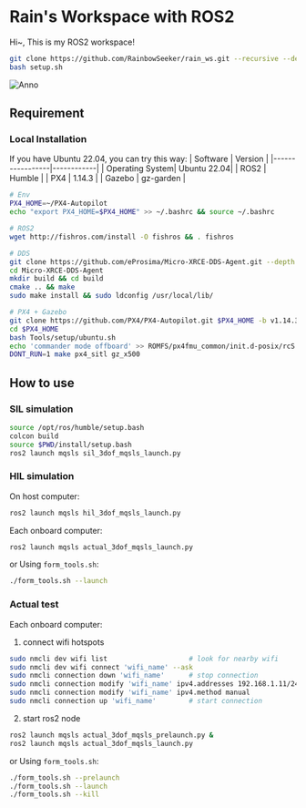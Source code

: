 # Rain's Workspace with ROS2

Hi~, This is my ROS2 workspace!
```bash
git clone https://github.com/RainbowSeeker/rain_ws.git --recursive --depth 1
bash setup.sh
```
![Anno](asset/accs_anno.gif)

## Requirement

### Local Installation
If you have Ubuntu 22.04, you can try this way:
| Software        | Version    |
|-----------------|------------|
| Operating System| Ubuntu 22.04|
| ROS2            | Humble    |
| PX4             | 1.14.3    |
| Gazebo          | gz-garden |
```bash
# Env
PX4_HOME=~/PX4-Autopilot
echo "export PX4_HOME=$PX4_HOME" >> ~/.bashrc && source ~/.bashrc

# ROS2
wget http://fishros.com/install -O fishros && . fishros

# DDS
git clone https://github.com/eProsima/Micro-XRCE-DDS-Agent.git --depth 1
cd Micro-XRCE-DDS-Agent
mkdir build && cd build
cmake .. && make
sudo make install && sudo ldconfig /usr/local/lib/

# PX4 + Gazebo
git clone https://github.com/PX4/PX4-Autopilot.git $PX4_HOME -b v1.14.3 --recursive --depth 1
cd $PX4_HOME
bash Tools/setup/ubuntu.sh
echo 'commander mode offboard' >> ROMFS/px4fmu_common/init.d-posix/rcS
DONT_RUN=1 make px4_sitl gz_x500
```
## How to use
### SIL simulation
```bash
source /opt/ros/humble/setup.bash
colcon build
source $PWD/install/setup.bash
ros2 launch mqsls sil_3dof_mqsls_launch.py
```
### HIL simulation
On host computer:
```bash
ros2 launch mqsls hil_3dof_mqsls_launch.py
```
Each onboard computer:
```bash
ros2 launch mqsls actual_3dof_mqsls_launch.py
```
or Using `form_tools.sh`:
```bash
./form_tools.sh --launch
```
### Actual test
Each onboard computer:
1. connect wifi hotspots
```bash
sudo nmcli dev wifi list                    # look for nearby wifi 
sudo nmcli dev wifi connect 'wifi_name' --ask
sudo nmcli connection down 'wifi_name'      # stop connection
sudo nmcli connection modify 'wifi_name' ipv4.addresses 192.168.1.11/24 # addresses format: 192.168.1.1x, from 1 to 3. 10 is reserved for gcs.
sudo nmcli connection modify 'wifi_name' ipv4.method manual
sudo nmcli connection up 'wifi_name'        # start connection
```
2. start ros2 node
```bash
ros2 launch mqsls actual_3dof_mqsls_prelaunch.py &
ros2 launch mqsls actual_3dof_mqsls_launch.py
```
or Using `form_tools.sh`:
```bash
./form_tools.sh --prelaunch
./form_tools.sh --launch
./form_tools.sh --kill
```

